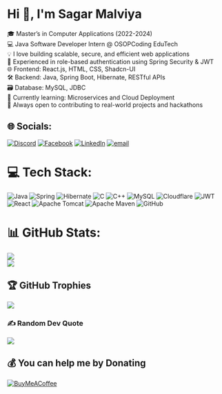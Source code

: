 # Hi 👋, I'm Sagar Malviya
🎓 Master’s in Computer Applications (2022-2024)  <br>💻 Java Software Developer Intern @ OSOPCoding EduTech  <br>💡 I love building scalable, secure, and efficient web applications  <br>🔐 Experienced in role-based authentication using Spring Security & JWT  <br>🌐 Frontend: React.js, HTML, CSS, Shadcn-UI  <br>🛠 Backend: Java, Spring Boot, Hibernate, RESTful APIs  <br>🗃️ Database: MySQL, JDBC  <br>🌱 Currently learning: Microservices and Cloud Deployment  <br>🧠 Always open to contributing to real-world projects and hackathons


## 🌐 Socials:
[![Discord](https://img.shields.io/badge/Discord-%237289DA.svg?logo=discord&logoColor=white)](https://discord.gg/sagarmalviyaa) [![Facebook](https://img.shields.io/badge/Facebook-%231877F2.svg?logo=Facebook&logoColor=white)](https://facebook.com/sagarbuddy.m) [![LinkedIn](https://img.shields.io/badge/LinkedIn-%230077B5.svg?logo=linkedin&logoColor=white)](https://linkedin.com/in/sagarmalviya) [![email](https://img.shields.io/badge/Email-D14836?logo=gmail&logoColor=white)](mailto:worksagarmalviya@gmail.com) 

# 💻 Tech Stack:
![Java](https://img.shields.io/badge/java-%23ED8B00.svg?style=for-the-badge&logo=openjdk&logoColor=white) ![Spring](https://img.shields.io/badge/spring-%236DB33F.svg?style=for-the-badge&logo=spring&logoColor=white) ![Hibernate](https://img.shields.io/badge/Hibernate-59666C?style=for-the-badge&logo=Hibernate&logoColor=white) ![C](https://img.shields.io/badge/c-%2300599C.svg?style=for-the-badge&logo=c&logoColor=white) ![C++](https://img.shields.io/badge/c++-%2300599C.svg?style=for-the-badge&logo=c%2B%2B&logoColor=white) ![MySQL](https://img.shields.io/badge/mysql-4479A1.svg?style=for-the-badge&logo=mysql&logoColor=white) ![Cloudflare](https://img.shields.io/badge/Cloudflare-F38020?style=for-the-badge&logo=Cloudflare&logoColor=white) ![JWT](https://img.shields.io/badge/JWT-black?style=for-the-badge&logo=JSON%20web%20tokens) ![React](https://img.shields.io/badge/react-%2320232a.svg?style=for-the-badge&logo=react&logoColor=%2361DAFB) ![Apache Tomcat](https://img.shields.io/badge/apache%20tomcat-%23F8DC75.svg?style=for-the-badge&logo=apache-tomcat&logoColor=black) ![Apache Maven](https://img.shields.io/badge/Apache%20Maven-C71A36?style=for-the-badge&logo=Apache%20Maven&logoColor=white) ![GitHub](https://img.shields.io/badge/github-%23121011.svg?style=for-the-badge&logo=github&logoColor=white) 
# 📊 GitHub Stats:
![](https://nirzak-streak-stats.vercel.app/?user=HouariZegai&theme=dark&hide_border=false)<br/>
![](https://github-readme-stats.vercel.app/api/top-langs/?username=HouariZegai&theme=dark&hide_border=false&include_all_commits=true&count_private=true&layout=compact)

## 🏆 GitHub Trophies
![](https://github-profile-trophy.vercel.app/?username=HouariZegai&theme=radical&no-frame=false&no-bg=false&margin-w=4)

### ✍️ Random Dev Quote
![](https://quotes-github-readme.vercel.app/api?type=horizontal&theme=radical)

  ## 💰 You can help me by Donating
  [![BuyMeACoffee](https://img.shields.io/badge/Buy%20Me%20a%20Coffee-ffdd00?style=for-the-badge&logo=buy-me-a-coffee&logoColor=black)](https://buymeacoffee.com/sagarmalviya) 
